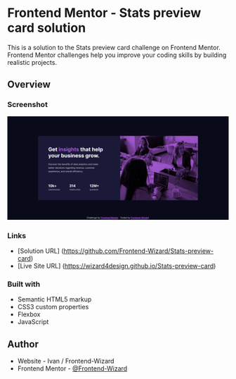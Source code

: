 # Frontend Mentor - Stats preview card solution

This is a solution to the Stats preview card challenge on Frontend Mentor. Frontend Mentor challenges help you improve your coding skills by building realistic projects. 

## Overview

### Screenshot

![](Images/screenshot.jpg)

### Links

- [Solution URL] (https://github.com/Frontend-Wizard/Stats-preview-card)
- [Live Site URL] (https://wizard4design.github.io/Stats-preview-card)

### Built with

- Semantic HTML5 markup
- CSS3 custom properties
- Flexbox
- JavaScript

## Author

- Website - Ivan / Frontend-Wizard
- Frontend Mentor - [@Frontend-Wizard](https://www.frontendmentor.io/profile/Frontend-Wizard)
